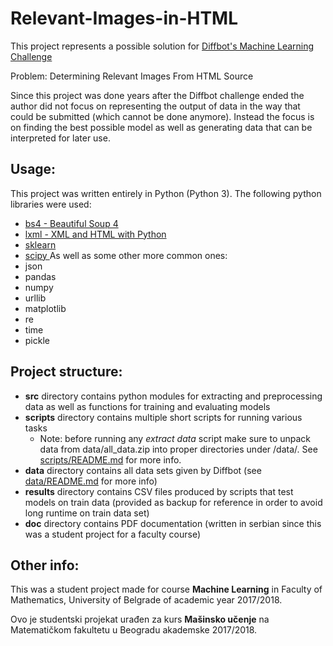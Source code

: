 ﻿# Relevant-Images-in-HTML

This project represents a possible solution for [Diffbot's Machine Learning Challenge](https://www.diffbot.com/robotlab/DiffbotContest/)

Problem: Determining Relevant Images From HTML Source

Since this project was done years after the Diffbot challenge ended the author did not focus on representing the output of data in the way that could be submitted (which cannot be done anymore). Instead the focus is on finding the best possible model as well as generating data that can be interpreted for later use.

## Usage:

This project was written entirely in Python (Python 3). The following python libraries were used:
+ [bs4 - Beautiful Soup 4](https://www.crummy.com/software/BeautifulSoup/bs4/doc/)
+ [lxml - XML and HTML with Python](https://lxml.de/)
+ [sklearn ](http://scikit-learn.org/stable/)
+ [scipy ](https://www.scipy.org/)
As well as some other more common ones:
+ json
+ pandas
+ numpy
+ urllib
+ matplotlib
+ re
+ time
+ pickle

## Project structure:

+ **src** directory contains python modules for extracting and preprocessing data as well as functions for training and evaluating models
+ **scripts** directory contains multiple short scripts for running various tasks
	- Note: before running any *extract data* script make sure to unpack data from data/all_data.zip into proper directories under /data/. See [scripts/README.md](../blob/master/scripts/README.md) for more info.
+ **data** directory contains all data sets given by Diffbot (see [data/README.md](../blob/master/data/README.md) for more info)
+ **results** directory contains CSV files produced by scripts that test models on train data (provided as backup for reference in order to avoid long runtime on train data set)
+ **doc** directory contains PDF documentation (written in serbian since this was a student project for a faculty course)


## Other info:

This was a student project made for course <b>Machine Learning</b> in Faculty of Mathematics, University of Belgrade of academic year 2017/2018.

Ovo je studentski projekat urađen za kurs <b>Mašinsko učenje</b> na Matematičkom fakultetu u Beogradu akademske 2017/2018.

